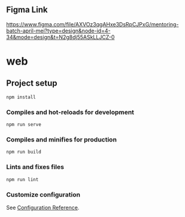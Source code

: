## Figma Link
https://www.figma.com/file/AXVOz3qgAHxe3DsRpCJPxG/mentoring-batch-april-mei?type=design&node-id=4-34&mode=design&t=N2g8dj55ASkLLJCZ-0

# web

## Project setup
```
npm install
```

### Compiles and hot-reloads for development
```
npm run serve
```

### Compiles and minifies for production
```
npm run build
```

### Lints and fixes files
```
npm run lint
```

### Customize configuration
See [Configuration Reference](https://cli.vuejs.org/config/).
